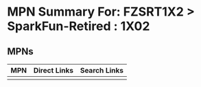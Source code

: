 



# MPN Summary For: FZSRT1X2 > SparkFun-Retired : 1X02

## MPNs
  

|MPN|Direct Links|Search Links|
| :--- | :--- | :--- |
||||
